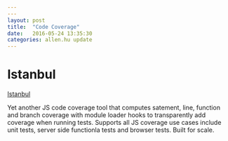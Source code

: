 ```yaml
---
---
layout: post
title:  "Code Coverage"
date:   2016-05-24 13:35:30
categories: allen.hu update
---
```


#  Istanbul

[Istanbul](https://github.com/gotwarlost/istanbul)

Yet another JS code coverage tool that computes satement, line, function and  branch coverage with module loader hooks to transparently add coverage when running tests. Supports all JS coverage use cases include  unit tests, server side functionla tests and browser tests. Built for scale.


